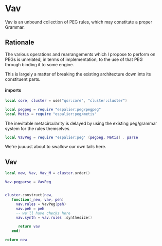 # Vav


  Vav is an unbound collection of PEG rules, which may constitute a proper
Grammar\.


## Rationale

  The various operations and rearrangements which I propose to perform on
PEGs is unrelated, in terms of implementation, to the use of that PEG through
binding it to some engine\.

This is largely a matter of breaking the existing architecture down into its
constituent parts\.


#### imports

```lua
local core, cluster = use("qor:core", "cluster:cluster")

local pegpeg = require "espalier:peg/pegpeg"
local Metis = require "espalier:peg/metis"
```

The inevitable metacircularity is delayed by using the existing peg/grammar
system for the rules themselves\.

```lua
local VavPeg = require "espalier:peg" (pegpeg, Metis) . parse
```

We're juuuust about to swallow our own tails here\.


## Vav

```lua
local new, Vav, Vav_M = cluster.order()

Vav.pegparse = VavPeg


cluster.construct(new,
   function(_new, vav, peh)
     vav.rules = VavPeg(peh)
     vav.peh = peh
     -- we'll have checks here
     vav.synth = vav.rules :synthesize()

      return vav
   end)
```


```lua
return new
```

